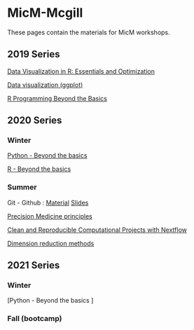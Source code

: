 # MicM-Mcgill


These pages contain the materials for MicM workshops.


## 2019 Series

[Data Visualization in R: Essentials and Optimization](https://github.com/McGill-MiCM/MICM_workshops)

[Data visualization (ggplot)](https://github.com/McGill-MiCM/Data-Visualization-Workshop)

[R Programming Beyond the Basics](https://github.com/McGill-MiCM/MiCM)

## 2020 Series 
### Winter

[Python - Beyond the basics](https://github.com/McGill-MiCM/2020-Winter-Workshop-Series/blob/master/2020-02_MiCM_PythonWorkshop.pdf)

[R - Beyond the basics](https://github.com/McGill-MiCM/R-Beyong-the-Basics/blob/master/README.md)

### Summer
Git - Github :
[Material](https://github.com/McGill-MiCM/2020-series-summer/blob/main/2020-06-03%20MiCM%20Workshop%20Git%20and%20Github%20Materials(1).pdf)
[Slides](https://github.com/McGill-MiCM/2020-series-summer/blob/main/2020-06-03%20MiCM%20Workshop%20Git%20and%20Github%20Slides(1).pdf)

[Precision Medicine principles]()

[Clean and Reproducible Computational Projects with Nextflow]()

[Dimension reduction methods]()

## 2021 Series
### Winter

[Python - Beyond the basics ]
### Fall (bootcamp)
